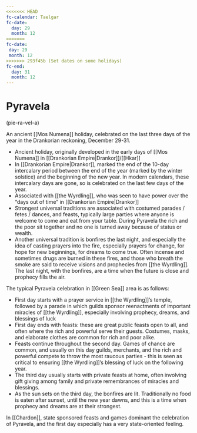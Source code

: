 ```yaml
---
<<<<<<< HEAD
fc-calendar: Taelgar
fc-date:
  day: 29
  month: 12
=======
fc-date: 
 day: 29
 month: 12
>>>>>>> 293f45b (Set dates on some holidays)
fc-end:
  day: 31
  month: 12
---
```



# Pyravela
(pie-ra-vel-a)

An ancient [[Mos Numena]] holiday, celebrated on the last three days of the year in the Drankorian reckoning, December 29-31. 

- Ancient holiday, originally developed in the early days of [[Mos Numena]] in [[Drankorian Empire|Drankor]]/[[Hkar]]    
- In [[Drankorian Empire|Drankor]], marked the end of the 10-day intercalary period between the end of the year (marked by the winter solstice) and the beginning of the new year. In modern calendars, these intercalary days are gone, so is celebrated on the last few days of the year.
- Associated with [[the Wyrdling]], who was seen to have power over the “days out of time” in [[Drankorian Empire|Drankor]] 
- Strongest universal traditions are associated with costumed parades / fetes / dances, and feasts, typically large parties where anyone is welcome to come and eat from your table. During Pyravela the rich and the poor sit together and no one is turned away because of status or wealth. 
- Another universal tradition is bonfires the last night, and especially the idea of casting prayers into the fire, especially prayers for change, for hope for new beginnings, for dreams to come true. Often incense and sometimes drugs are burned in these fires, and those who breath the smoke are said to receive visions and prophecies from [[the Wyrdling]]. The last night, with the bonfires, are a time when the future is close and prophecy fills the air. 

The typical Pyravela celebration in [[Green Sea]] area is as follows:

- First day starts with a prayer service in [[the Wyrdling]]’s temple, followed by a parade in which guilds sponsor reenactments of important miracles of [[the Wyrdling]], especially involving prophecy, dreams, and blessings of luck
- First day ends with feasts: these are great public feasts open to all, and often where the rich and powerful serve their guests. Costumes, masks, and elaborate clothes are common for rich and poor alike. 
- Feasts continue throughout the second day. Games of chance are common, and usually on this day guilds, merchants, and the rich and powerful compete to throw the most raucous parties - this is seen as critical to ensuring [[the Wyrdling]]’s blessing of luck on the following year. 
- The third day usually starts with private feasts at home, often involving gift giving among family and private remembrances of miracles and blessings.
- As the sun sets on the third day, the bonfires are lit. Traditionally no food is eaten after sunset, until the new year dawns, and this is a time when prophecy and dreams are at their strongest.

In [[Chardon]], state sponsored feasts and games dominant the celebration of Pyravela, and the first day especially has a very state-oriented feeling. 